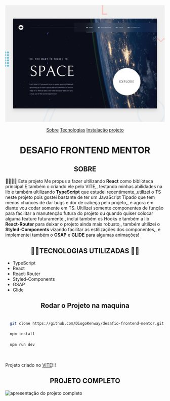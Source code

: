 <img src="preview.jpg" alt="imagem do projeto na pagina HOME">

<p align="center">
  <a href="#sobre">Sobre</a>
  <a href="#tecnologias">Tecnologias</a>
  <a href="#instalacao">Instalação</a>
  <a href="#projeto">projeto</a>
</p>


<h1 align="center">DESAFIO FRONTEND MENTOR</h1>

<h2 align="center" id="sobre">SOBRE</h2>

<p id="sobre">🐱‍💻🐱‍💻 Este projeto Me propus a fazer ultilizando <strong>React</strong> como biblíoteca principal E também o criando ele pelo VITE,, testando minhas abilidades na lib e também ultilizando <strong>TypeScript</strong> que estudei recentimente,,utilizei o TS neste projeto pois gostei bastante de ter um JavaScript Tipado que tem menos chances de dar bugs e dor de cabeça pelo projeto,, e agora em diante vou codar somente em TS. Ultilizei somente componentes de função para facilitar a manutenção futura do projeto ou quando quiser colocar alguma feature futuramente,, inclui também os Hooks e também a lib <strong>React-Router</strong> para deixar o projeto ainda mais robusto,, também ultilizei o <strong>Styled-Components</strong> vizando facilitar as estilizações dos componentes,, e implementei também o <strong>GSAP</strong> e <strong>GLIDE</strong> para algumas animações!</p>

<h2 align="center" id="tecnologias"> 🧙💙TECNOLOGIAS UTILIZADAS 💙🧙</h2>

- TypeScript
- React
- React-Router
- Styled-Components
- GSAP
- Glide

<h2 align="center" id="instalacao">Rodar o Projeto na maquina</h2>

```sh

  git clone https://github.com/DiogoKenway/desafio-frontend-mentor.git
  
  npm install
  
  npm run dev
  
  
```

<p>Projeto criado no <a target="_blank" href="https://vitejs.dev/guide/" >VITE</a>!!!</p>

<h2 align="center" id="projeto">PROJETO COMPLETO</h2>

<img src="project-view.gif" title="apresentação do projeto completo"/>



